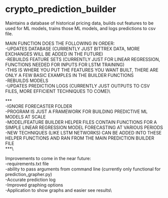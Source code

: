 # crypto_prediction_builder
Maintains a database of historical pricing data, builds out features to be used for ML models, trains those ML models, and logs predictions to csv file.

MAIN FUNCTION DOES THE FOLLOWING IN ORDER:\
  -UPDATES DATABASE (CURRENTLY JUST BITTREX DATA, MORE EXCHANGES WILL BE ADDED IN THE FUTURE)\
  -REBUILDS FEATURE SETS (CURRENTLY JUST FOR LINEAR REGRESSION, FUNCTIONS NEEDED FOR INPUTS FOR LSTM TRAINING)\
    -THIS IS WHERE YOU PUT THE FEATURES YOU WANT BUILT, THERE ARE ONLY A FEW BASIC EXAMPLES IN THE BUILDER FUNCTIONS\
  -REBUILDS MODELS \
  -UPDATES PREDICTION LOGS (CURRENTLY JUST OUTPUTS TO CSV FILES, MORE EFFICIENT TECHNIQUES TO COME)\


***\
-IGNORE FORECASTER FOLDER\
-PROGRAM IS JUST A FRAMEWORK FOR BUILDING PREDICTIVE ML MODELS AT SCALE\
-MODEL/FEATURE BUILDER HELPER FILES CONTAIN FUNCTIONS FOR A SIMPLE LINEAR REGRESSION MODEL FORECASTING AT VARIOUS PERIODS\
-NEW TECHNIQUES (LIKE LSTM NETWORKS) CAN BE ADDED INTO THESE HELPER FUNCTIONS AND RAN FROM THE MAIN PREDICTION BUILDER FILE\
***\

Improvements to come in the near future:\
-requirements.txt file\
-ability to pass arguments from command line (currently only functional for prediction_grapher.py)\
-Accurate prediction log\
-Improved graphing options\
-Application to show graphs and easier see results\
